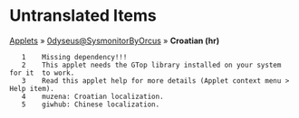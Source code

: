 # Untranslated Items
[Applets](../../../README.md) &#187; [0dyseus@SysmonitorByOrcus](../README.md) &#187; **Croatian (hr)**

       1	Missing dependency!!!
       2	This applet needs the GTop library installed on your system for it  to work.
       3	Read this applet help for more details (Applet context menu > Help item).
       4	muzena: Croatian localization.
       5	giwhub: Chinese localization.
